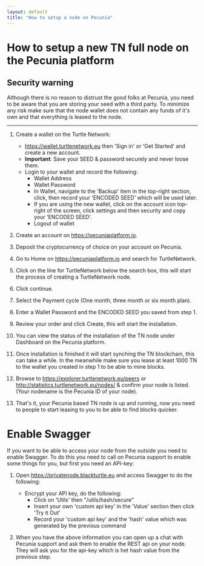 ```yaml
---
layout: default
title: "How to setup a node on Pecunia" 
---
```

# How to setup a new TN full node on the Pecunia platform

## Security warning

Although there is no reason to distrust the good folks at Pecunia, you need to be aware that you are storing your seed with a third party. 
To minimize any risk make sure that the node wallet does not contain any funds of it's own and that everything is leased to the node.

---

1.  Create a wallet on the Turtle Network:

    -   <https://wallet.turtlenetwork.eu> then 'Sign in' or 'Get Started' and create a new account.
    -   **Important**: Save your SEED & password securely and never loose them.
    -   Login to your wallet and record the following:
        -   Wallet Address
        -   Wallet Password
        -   In Wallet, navigate to the 'Backup' item in the top-right section, click, then record your 'ENCODED SEED' which will be used later.
        -   If you are using the new wallet, click on the account icon top-right of the screen, click settings and then security and copy your 'ENCODED SEED'.
        -   Logout of wallet

2.  Create an account on <https://pecuniaplatform.io>.

3.  Deposit the cryptocurrency of choice on your account on Pecunia.

4.  Go to Home on <https://pecuniaplatform.io> and search for TurtleNetwork.

5.  Click on the line for TurtleNetwork below the search box, this will start the process of creating a TurtleNetwork node.

6.  Click continue.

7.  Select the Payment cycle (One month, three month or six month plan).

8.  Enter a Wallet Password and the ENCODED SEED you saved from step 1.

9.  Review your order and click Create, this will start the installation.

10. You can view the status of the installation of the TN node under Dashboard on the Pecunia platform.

11. Once installation is finished it will start synching the TN blockchain, this can take a while. In the meanwhile make sure you lease at least 1000 TN to the wallet you created in step 1 to be able to mine blocks.

12. Browse to <https://explorer.turtlenetwork.eu/peers> or <http://statistics.turtlenetwork.eu/nodes/> & confirm your node is listed. (Your nodename is the Pecunia ID of your node).

13. That's it, your Pecunia based TN node is up and running, now you need to people to start leasing to you to be able to find blocks quicker.

# Enable Swagger

If you want to be able to access your node from the outside you need to enable Swagger. To do this you need to call on Pecunia support to enable some things for you, but first you need an API-key:

1.  Open <https://privatenode.blackturtle.eu> and access Swagger to do the following:
    -   Encrypt your API key, do the following:
        -   Click on 'Utils' then \"/utils/hash/secure\"
        -   Insert your own 'custom api key' in the 'Value' section then click 'Try it Out'  
        -   Record your 'custom api key' and the 'hash' value which was generated by the previous  command

2.  When you have the above information you can open up a chat with Pecunia support and ask them to enable the REST api on your node. They will ask you for the api-key which is het hash value from the previous step.